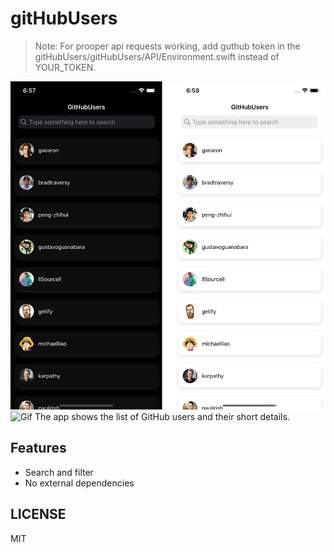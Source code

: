# gitHubUsers


> Note: For prooper api requests working, add guthub token in the gitHubUsers/gitHubUsers/API/Environment.swift instead of YOUR_TOKEN.


![Screenshots](./Screenshots.png)
![Gif](./Example.gif)
The app shows the list of GitHub users and their short details.

## Features

- Search and filter
- No external dependencies

## LICENSE

MIT
